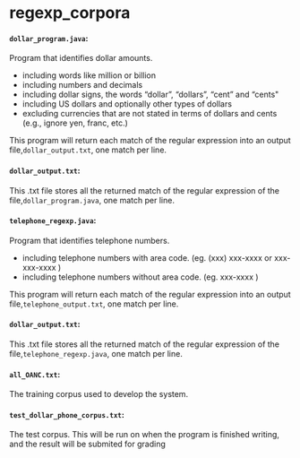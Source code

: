 # regexp_corpora

#### `dollar_program.java`: 
Program that identifies dollar amounts.
- including words like million or billion
- including numbers and decimals
- including dollar signs, the words “dollar”, “dollars”, “cent” and “cents"
- including US dollars and optionally other types of dollars
- excluding currencies that are not stated in terms of dollars and cents (e.g., ignore yen, franc, etc.)

This program will return each match of the regular expression into an output file,`dollar_output.txt`, one match per line.


#### `dollar_output.txt`:
This .txt file stores all the returned match of the regular expression of the file,`dollar_program.java`, one match per line.


#### `telephone_regexp.java`:  
Program that identifies telephone numbers.
- including telephone numbers with area code. (eg. (xxx) xxx-xxxx or xxx-xxx-xxxx )
- including telephone numbers without area code. (eg. xxx-xxxx )

This program will return each match of the regular expression into an output file,`telephone_output.txt`, one match per line.


#### `dollar_output.txt`:
This .txt file stores all the returned match of the regular expression of the file,`telephone_regexp.java`, one match per line.


#### `all_OANC.txt`:
The training corpus used to develop the system.


#### `test_dollar_phone_corpus.txt`:
The test corpus. This will be run on when the program is finished writing, and the result will be submited for grading


